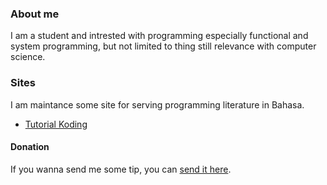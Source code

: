 ### About me

I am a student and intrested with programming especially functional and system programming, but not limited to thing still relevance with computer science.

### Sites

I am maintance some site for serving programming literature in Bahasa.
- [Tutorial Koding](https://tutorialkoding.netlify.app)

#### Donation

If you wanna send me some tip, you can [send it here](https://saweria.co/onigura).
